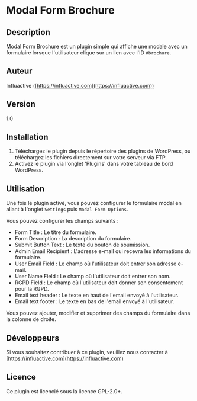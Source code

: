 # Modal Form Brochure

## Description

Modal Form Brochure est un plugin simple qui affiche une modale avec un formulaire lorsque l'utilisateur clique sur un lien avec l'ID `#brochure`.

## Auteur

Influactive ([https://influactive.com](https://influactive.com))

## Version

1.0

## Installation

1. Téléchargez le plugin depuis le répertoire des plugins de WordPress, ou téléchargez les fichiers directement sur votre serveur via FTP.
2. Activez le plugin via l'onglet 'Plugins' dans votre tableau de bord WordPress.

## Utilisation

Une fois le plugin activé, vous pouvez configurer le formulaire modal en allant à l'onglet `Settings` puis `Modal Form Options`.

Vous pouvez configurer les champs suivants :

- Form Title : Le titre du formulaire.
- Form Description : La description du formulaire.
- Submit Button Text : Le texte du bouton de soumission.
- Admin Email Recipient : L'adresse e-mail qui recevra les informations du formulaire.
- User Email Field : Le champ où l'utilisateur doit entrer son adresse e-mail.
- User Name Field : Le champ où l'utilisateur doit entrer son nom.
- RGPD Field : Le champ où l'utilisateur doit donner son consentement pour la RGPD.
- Email text header : Le texte en haut de l'email envoyé à l'utilisateur.
- Email text footer : Le texte en bas de l'email envoyé à l'utilisateur.

Vous pouvez ajouter, modifier et supprimer des champs du formulaire dans la colonne de droite.

## Développeurs

Si vous souhaitez contribuer à ce plugin, veuillez nous contacter à [https://influactive.com](https://influactive.com)

## Licence

Ce plugin est licencié sous la licence GPL-2.0+.
